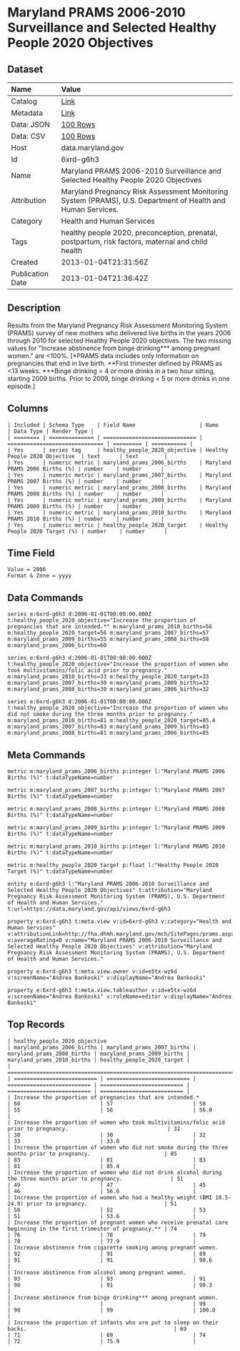 # Maryland PRAMS 2006-2010 Surveillance and Selected Healthy People 2020 Objectives

## Dataset

| Name | Value |
| :--- | :---- |
| Catalog | [Link](https://catalog.data.gov/dataset/maryland-prams-2006-2010-surveillance-and-selected-healthy-people-2020-objectives-320d9) |
| Metadata | [Link](https://data.maryland.gov/api/views/6xrd-g6h3) |
| Data: JSON | [100 Rows](https://data.maryland.gov/api/views/6xrd-g6h3/rows.json?max_rows=100) |
| Data: CSV | [100 Rows](https://data.maryland.gov/api/views/6xrd-g6h3/rows.csv?max_rows=100) |
| Host | data.maryland.gov |
| Id | 6xrd-g6h3 |
| Name | Maryland PRAMS 2006-2010 Surveillance and Selected Healthy People 2020 Objectives |
| Attribution | Maryland Pregnancy Risk Assessment Monitoring System (PRAMS), U.S. Department of Health and Human Services. |
| Category | Health and Human Services |
| Tags | healthy people 2020, preconception, prenatal, postpartum, risk factors, maternal and child health |
| Created | 2013-01-04T21:31:56Z |
| Publication Date | 2013-01-04T21:36:42Z |

## Description

Results from the Maryland Pregnancy Risk Assessment Monitoring System (PRAMS) survey of new mothers who delivered live births in the years 2006 through 2010 for selected Healthy People 2020 objectives. The two missing values for "Increase abstinence from binge drinking*** among pregnant women." are <100%. [*PRAMS data includes only information on pregnancies that end in live birth. **First trimester defined by PRAMS as <13 weeks. ***Binge drinking = 4 or more drinks in a two hour sitting, starting 2009 births.  Prior to 2009, binge drinking = 5 or more drinks in one episode.]

## Columns

```ls
| Included | Schema Type    | Field Name                    | Name                           | Data Type | Render Type |
| ======== | ============== | ============================= | ============================== | ========= | =========== |
| Yes      | series tag     | healthy_people_2020_objective | Healthy People 2020 Objective  | text      | text        |
| Yes      | numeric metric | maryland_prams_2006_births    | Maryland PRAMS 2006 Births (%) | number    | number      |
| Yes      | numeric metric | maryland_prams_2007_births    | Maryland PRAMS 2007 Births (%) | number    | number      |
| Yes      | numeric metric | maryland_prams_2008_births    | Maryland PRAMS 2008 Births (%) | number    | number      |
| Yes      | numeric metric | maryland_prams_2009_births    | Maryland PRAMS 2009 Births (%) | number    | number      |
| Yes      | numeric metric | maryland_prams_2010_births    | Maryland PRAMS 2010 Births (%) | number    | number      |
| Yes      | numeric metric | healthy_people_2020_target    | Healthy People 2020 Target (%) | number    | number      |
```

## Time Field

```ls
Value = 2006
Format & Zone = yyyy
```

## Data Commands

```ls
series e:6xrd-g6h3 d:2006-01-01T00:00:00.000Z t:healthy_people_2020_objective="Increase the proportion of pregnancies that are intended.*" m:maryland_prams_2010_births=56 m:healthy_people_2020_target=56 m:maryland_prams_2007_births=57 m:maryland_prams_2009_births=55 m:maryland_prams_2008_births=58 m:maryland_prams_2006_births=60

series e:6xrd-g6h3 d:2006-01-01T00:00:00.000Z t:healthy_people_2020_objective="Increase the proportion of women who took multivitamins/folic acid prior to pregnancy." m:maryland_prams_2010_births=33 m:healthy_people_2020_target=33 m:maryland_prams_2007_births=30 m:maryland_prams_2009_births=32 m:maryland_prams_2008_births=30 m:maryland_prams_2006_births=32

series e:6xrd-g6h3 d:2006-01-01T00:00:00.000Z t:healthy_people_2020_objective="Increase the proportion of women who did not smoke during the three months prior to pregnancy." m:maryland_prams_2010_births=81 m:healthy_people_2020_target=85.4 m:maryland_prams_2007_births=83 m:maryland_prams_2009_births=83 m:maryland_prams_2008_births=81 m:maryland_prams_2006_births=85
```

## Meta Commands

```ls
metric m:maryland_prams_2006_births p:integer l:"Maryland PRAMS 2006 Births (%)" t:dataTypeName=number

metric m:maryland_prams_2007_births p:integer l:"Maryland PRAMS 2007 Births (%)" t:dataTypeName=number

metric m:maryland_prams_2008_births p:integer l:"Maryland PRAMS 2008 Births (%)" t:dataTypeName=number

metric m:maryland_prams_2009_births p:integer l:"Maryland PRAMS 2009 Births (%)" t:dataTypeName=number

metric m:maryland_prams_2010_births p:integer l:"Maryland PRAMS 2010 Births (%)" t:dataTypeName=number

metric m:healthy_people_2020_target p:float l:"Healthy People 2020 Target (%)" t:dataTypeName=number

entity e:6xrd-g6h3 l:"Maryland PRAMS 2006-2010 Surveillance and Selected Healthy People 2020 Objectives" t:attribution="Maryland Pregnancy Risk Assessment Monitoring System (PRAMS), U.S. Department of Health and Human Services." t:url=https://data.maryland.gov/api/views/6xrd-g6h3

property e:6xrd-g6h3 t:meta.view v:id=6xrd-g6h3 v:category="Health and Human Services" v:attributionLink=http://fha.dhmh.maryland.gov/mch/SitePages/prams.aspx v:averageRating=0 v:name="Maryland PRAMS 2006-2010 Surveillance and Selected Healthy People 2020 Objectives" v:attribution="Maryland Pregnancy Risk Assessment Monitoring System (PRAMS), U.S. Department of Health and Human Services."

property e:6xrd-g6h3 t:meta.view.owner v:id=e5tx-wz6d v:screenName="Andrea Bankoski" v:displayName="Andrea Bankoski"

property e:6xrd-g6h3 t:meta.view.tableauthor v:id=e5tx-wz6d v:screenName="Andrea Bankoski" v:roleName=editor v:displayName="Andrea Bankoski"
```

## Top Records

```ls
| healthy_people_2020_objective                                                                                        | maryland_prams_2006_births | maryland_prams_2007_births | maryland_prams_2008_births | maryland_prams_2009_births | maryland_prams_2010_births | healthy_people_2020_target | 
| ==================================================================================================================== | ========================== | ========================== | ========================== | ========================== | ========================== | ========================== | 
| Increase the proportion of pregnancies that are intended.*                                                           | 60                         | 57                         | 58                         | 55                         | 56                         | 56.0                       | 
| Increase the proportion of women who took multivitamins/folic acid prior to pregnancy.                               | 32                         | 30                         | 30                         | 32                         | 33                         | 33.0                       | 
| Increase the proportion of women who did not smoke during the three months prior to pregnancy.                       | 85                         | 83                         | 81                         | 83                         | 81                         | 85.4                       | 
| Increase the proportion of women who did not drink alcohol during the three months prior to pregnancy.               | 51                         | 49                         | 47                         | 45                         | 46                         | 56.6                       | 
| Increase the proportion of women who had a healthy weight (BMI 18.5-24.9) prior to pregnancy.                        | 51                         | 56                         | 52                         | 53                         | 51                         | 53.6                       | 
| Increase the proportion of pregnant women who receive prenatal care beginning in the first trimester of pregnancy.** | 74                         | 76                         | 78                         | 79                         | 78                         | 77.9                       | 
| Increase abstinence from cigarette smoking among pregnant women.                                                     | 92                         | 91                         | 89                         | 91                         | 91                         | 98.6                       | 
| Increase abstinence from alcohol among pregnant women.                                                               | 93                         | 93                         | 91                         | 90                         | 91                         | 98.3                       | 
| Increase abstinence from binge drinking*** among pregnant women.                                                     |                            |                            | 99                         | 98                         | 99                         | 100.0                      | 
| Increase the proportion of infants who are put to sleep on their backs.                                              | 69                         | 71                         | 69                         | 74                         | 72                         | 75.9                       | 
```